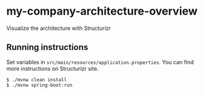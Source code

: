 # my-company-architecture-overview
Visualize the architecture with Structurizr

## Running instructions

Set variables in `src/main/resources/application.properties`. You can find more instructions on Structurizr site.

```
$ ./mvnw clean install
$ ./mvnw spring-boot:run
```